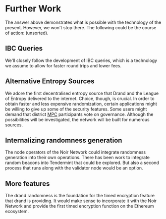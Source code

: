 # Further Work

The answer above demonstrates what is possible with the technology of the present. However, we won't stop there. The following could be the course of action: (unsorted).

## IBC Queries

We'll closely follow the development of IBC queries, which is a technology we assume to allow for faster round trips and lower fees.

## Alternative Entropy Sources

We adore the first decentralised entropy source that Drand and the League of Entropy delivered to the internet. Choice, though, is crucial. In order to obtain faster and less expensive randomization, certain applications might be willing to give up some of the security features. Some users might demand that district [MPC] participants vote on governance. Although the possibilities will be investigated, the network will be built for numerous sources.
 


## Internalizing randomness generation

The node operators of the Noir Network could integrate randomness generation into their own operations. There has been work to integrate random beacons into Tendermint that could be explored. But also a second process that runs along with the validator node would be an option.

## More features

The drand randomness is the foundation for the timed encryption feature that drand is providing. It would make sense to incorporate it with the Noir Network and provide the first timed encryption function on the Ethereum ecosystem.
 
 

[mpc]: https://en.wikipedia.org/wiki/Secure_multi-party_computation
